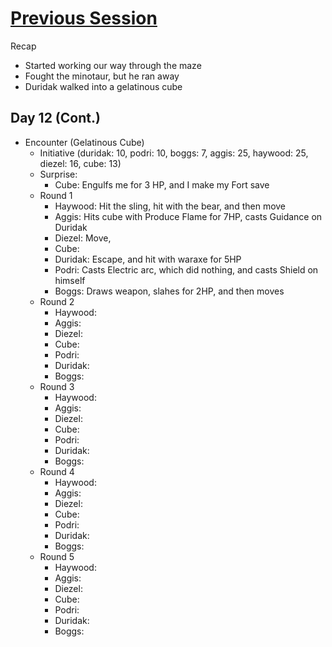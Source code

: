 # [Previous Session](2020-03-23.md) 
Recap

- Started working our way through the maze
- Fought the minotaur, but he ran away
- Duridak walked into a gelatinous cube

## Day 12 (Cont.) 

- Encounter (Gelatinous Cube)
  - Initiative (duridak: 10, podri: 10, boggs: 7, aggis: 25, haywood: 25, diezel: 16, cube: 13)
  - Surprise: 
    - Cube: Engulfs me for 3 HP, and I make my Fort save
  - Round 1
    - Haywood: Hit the sling, hit with the bear, and then move
    - Aggis: Hits cube with Produce Flame for 7HP, casts Guidance on Duridak
    - Diezel: Move, 
    - Cube: 
    - Duridak: Escape, and hit with waraxe for 5HP
    - Podri: Casts Electric arc, which did nothing, and casts Shield on himself
    - Boggs: Draws weapon, slahes for 2HP, and then moves
  - Round 2
    - Haywood: 
    - Aggis: 
    - Diezel: 
    - Cube: 
    - Podri: 
    - Duridak: 
    - Boggs: 
  - Round 3
    - Haywood: 
    - Aggis: 
    - Diezel: 
    - Cube: 
    - Podri: 
    - Duridak: 
    - Boggs: 
  - Round 4
    - Haywood: 
    - Aggis: 
    - Diezel: 
    - Cube: 
    - Podri: 
    - Duridak: 
    - Boggs: 
  - Round 5
    - Haywood: 
    - Aggis: 
    - Diezel: 
    - Cube: 
    - Podri: 
    - Duridak: 
    - Boggs: 
